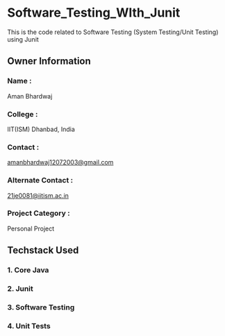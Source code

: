 # Software_Testing_WIth_Junit
This is the code related to Software Testing (System Testing/Unit Testing) using Junit

## Owner Information

### Name :
Aman Bhardwaj

### College :
IIT(ISM) Dhanbad, India

### Contact :
amanbhardwaj12072003@gmail.com

### Alternate Contact :
21je0081@iitism.ac.in

### Project Category :
Personal Project
     

## Techstack Used
### 1. Core Java
### 2. Junit
### 3. Software Testing
### 4. Unit Tests 
